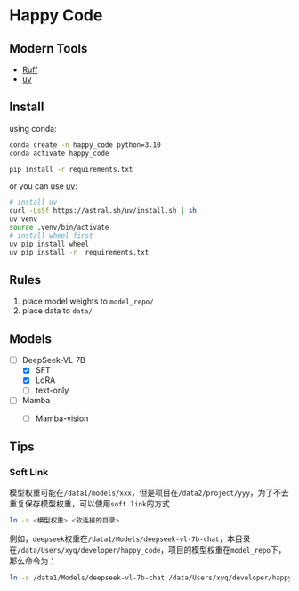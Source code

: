 # Happy Code

## Modern Tools
- [Ruff](https://github.com/astral-sh/ruff)
- [uv](https://github.com/astral-sh/uv)


## Install
using conda:
```bash
conda create -n happy_code python=3.10
conda activate happy_code

pip install -r requirements.txt
```
or you can use [uv](https://github.com/astral-sh/uv):
```bash
# install uv
curl -LsSf https://astral.sh/uv/install.sh | sh
uv venv
source .venv/bin/activate
# install wheel first
uv pip install wheel
uv pip install -r  requirements.txt
```

## Rules
1. place model weights to `model_repo/`
2. place data to `data/`


## Models
- [ ] DeepSeek-VL-7B
  - [x] SFT
  - [x] LoRA
  - [ ] text-only
- [ ] Mamba
  - [ ] Mamba-vision


## Tips
### Soft Link
模型权重可能在`/data1/models/xxx`，但是项目在`/data2/project/yyy`，为了不去重复保存模型权重，可以使用`soft link`的方式
```bash
ln -s <模型权重> <软连接的目录>
```

例如，`deepseek`权重在`/data1/Models/deepseek-vl-7b-chat`，本目录在`/data/Users/xyq/developer/happy_code`，项目的模型权重在`model_repo`下，那么命令为：
```bash
ln -s /data1/Models/deepseek-vl-7b-chat /data/Users/xyq/developer/happy_code/model_repo
```